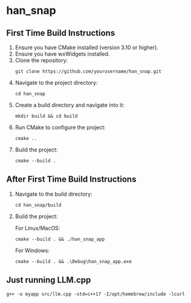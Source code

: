 # han_snap

## First Time Build Instructions

1. Ensure you have CMake installed (version 3.10 or higher).
2. Ensure you have wxWidgets installed.
3. Clone the repository:
   ```
   git clone https://github.com/yourusername/han_snap.git
   ```
4. Navigate to the project directory:
   ```
   cd han_snap
   ```
5. Create a build directory and navigate into it:
   ```
   mkdir build && cd build
   ```
6. Run CMake to configure the project:
   ```
   cmake ..
   ```
7. Build the project:
   ```
   cmake --build .
   ```

## After First Time Build Instructions

1. Navigate to the build directory:
   ```
   cd han_snap/build
   ```
2. Build the project:

   For Linux/MacOS:
   ```
   cmake --build . && ./han_snap_app
   ```

   For Windows:
   ```
   cmake --build . && .\Debug\han_snap_app.exe
   ```



## Just running LLM.cpp
```
g++ -o myapp src/llm.cpp -std=c++17 -I/opt/homebrew/include -lcurl
```